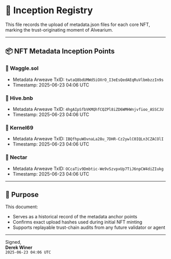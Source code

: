 # 🌱 Inception Registry

This file records the upload of metadata.json files for each core NFT, marking the trust-originating moment of Alvearium.

---

## 📦 NFT Metadata Inception Points

### 🐝 Waggle.sol
- Metadata Arweave TxID: `twtaQ8bdUMWd5iOXrO_I3eEsQedAEqRuVlbmbzzIn9s`
- Timestamp: 2025-06-23 04:06 UTC

### 🧱 Hive.bnb
- Metadata Arweave TxID: `4hgAIpSfbVKMQhfCQZPl8iZD6WMHWnjvfioo_ASSCJU`
- Timestamp: 2025-06-23 04:06 UTC

### 🧬 Kernel69
- Metadata Arweave TxID: `IBQfhpuWOvnaLa28u_7DHR-Cz2ywlC0IQLn3CZACOlI`
- Timestamp: 2025-06-23 04:06 UTC

### 🍯 Nectar
- Metadata Arweave TxID: `OCcaTiv9Dmbtic-We9vSzvpxUp7TiJ6npCW4diZIukg`
- Timestamp: 2025-06-23 04:06 UTC

---

## 🔐 Purpose

This document:
- Serves as a historical record of the metadata anchor points
- Confirms exact upload hashes used during initial NFT minting
- Supports replayable trust-chain audits from any future validator or agent

---

Signed,  
**Derek Winer**  
`2025-06-23 04:06 UTC`  
